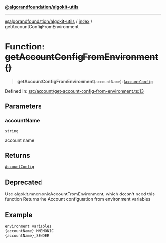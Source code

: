 [**@algorandfoundation/algokit-utils**](../../README.md)

***

[@algorandfoundation/algokit-utils](../../README.md) / [index](../README.md) / getAccountConfigFromEnvironment

# Function: ~~getAccountConfigFromEnvironment()~~

> **getAccountConfigFromEnvironment**(`accountName`): [`AccountConfig`](../../types/account/interfaces/AccountConfig.md)

Defined in: [src/account/get-account-config-from-environment.ts:13](https://github.com/algorandfoundation/algokit-utils-ts/blob/main/src/account/get-account-config-from-environment.ts#L13)

## Parameters

### accountName

`string`

account name

## Returns

[`AccountConfig`](../../types/account/interfaces/AccountConfig.md)

## Deprecated

Use algokit.mnemonicAccountFromEnvironment, which doesn't need this function
Returns the Account configuration from environment variables

## Example

```ts
environment variables
{accountName}_MNEMONIC
{accountName}_SENDER
```
